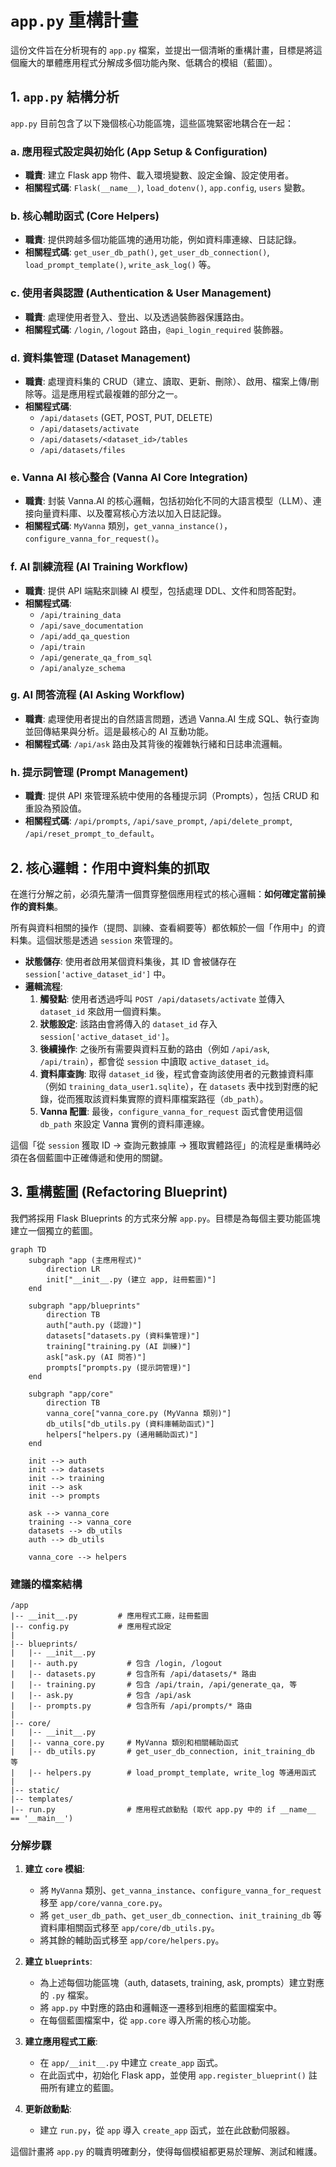 # `app.py` 重構計畫

這份文件旨在分析現有的 `app.py` 檔案，並提出一個清晰的重構計畫，目標是將這個龐大的單體應用程式分解成多個功能內聚、低耦合的模組（藍圖）。

## 1. `app.py` 結構分析

`app.py` 目前包含了以下幾個核心功能區塊，這些區塊緊密地耦合在一起：

### a. 應用程式設定與初始化 (App Setup & Configuration)
- **職責**: 建立 Flask app 物件、載入環境變數、設定金鑰、設定使用者。
- **相關程式碼**: `Flask(__name__)`, `load_dotenv()`, `app.config`, `users` 變數。

### b. 核心輔助函式 (Core Helpers)
- **職責**: 提供跨越多個功能區塊的通用功能，例如資料庫連線、日誌記錄。
- **相關程式碼**: `get_user_db_path()`, `get_user_db_connection()`, `load_prompt_template()`, `write_ask_log()` 等。

### c. 使用者與認證 (Authentication & User Management)
- **職責**: 處理使用者登入、登出、以及透過裝飾器保護路由。
- **相關程式碼**: `/login`, `/logout` 路由，`@api_login_required` 裝飾器。

### d. 資料集管理 (Dataset Management)
- **職責**: 處理資料集的 CRUD（建立、讀取、更新、刪除）、啟用、檔案上傳/刪除等。這是應用程式最複雜的部分之一。
- **相關程式碼**:
    - `/api/datasets` (GET, POST, PUT, DELETE)
    - `/api/datasets/activate`
    - `/api/datasets/<dataset_id>/tables`
    - `/api/datasets/files`

### e. Vanna AI 核心整合 (Vanna AI Core Integration)
- **職責**: 封裝 Vanna.AI 的核心邏輯，包括初始化不同的大語言模型（LLM）、連接向量資料庫、以及覆寫核心方法以加入日誌記錄。
- **相關程式碼**: `MyVanna` 類別，`get_vanna_instance()`，`configure_vanna_for_request()`。

### f. AI 訓練流程 (AI Training Workflow)
- **職責**: 提供 API 端點來訓練 AI 模型，包括處理 DDL、文件和問答配對。
- **相關程式碼**:
    - `/api/training_data`
    - `/api/save_documentation`
    - `/api/add_qa_question`
    - `/api/train`
    - `/api/generate_qa_from_sql`
    - `/api/analyze_schema`

### g. AI 問答流程 (AI Asking Workflow)
- **職責**: 處理使用者提出的自然語言問題，透過 Vanna.AI 生成 SQL、執行查詢並回傳結果與分析。這是最核心的 AI 互動功能。
- **相關程式碼**: `/api/ask` 路由及其背後的複雜執行緒和日誌串流邏輯。

### h. 提示詞管理 (Prompt Management)
- **職責**: 提供 API 來管理系統中使用的各種提示詞（Prompts），包括 CRUD 和重設為預設值。
- **相關程式碼**: `/api/prompts`, `/api/save_prompt`, `/api/delete_prompt`, `/api/reset_prompt_to_default`。

## 2. 核心邏輯：作用中資料集的抓取

在進行分解之前，必須先釐清一個貫穿整個應用程式的核心邏輯：**如何確定當前操作的資料集**。

所有與資料相關的操作（提問、訓練、查看綱要等）都依賴於一個「作用中」的資料集。這個狀態是透過 `session` 來管理的。

- **狀態儲存**: 使用者啟用某個資料集後，其 ID 會被儲存在 `session['active_dataset_id']` 中。
- **邏輯流程**:
    1.  **觸發點**: 使用者透過呼叫 `POST /api/datasets/activate` 並傳入 `dataset_id` 來啟用一個資料集。
    2.  **狀態設定**: 該路由會將傳入的 `dataset_id` 存入 `session['active_dataset_id']`。
    3.  **後續操作**: 之後所有需要與資料互動的路由（例如 `/api/ask`, `/api/train`），都會從 `session` 中讀取 `active_dataset_id`。
    4.  **資料庫查詢**: 取得 `dataset_id` 後，程式會查詢該使用者的元數據資料庫（例如 `training_data_user1.sqlite`），在 `datasets` 表中找到對應的紀錄，從而獲取該資料集實際的資料庫檔案路徑（`db_path`）。
    5.  **Vanna 配置**: 最後，`configure_vanna_for_request` 函式會使用這個 `db_path` 來設定 Vanna 實例的資料庫連線。

這個「從 `session` 獲取 ID -> 查詢元數據庫 -> 獲取實體路徑」的流程是重構時必須在各個藍圖中正確傳遞和使用的關鍵。

## 3. 重構藍圖 (Refactoring Blueprint)

我們將採用 Flask Blueprints 的方式來分解 `app.py`。目標是為每個主要功能區塊建立一個獨立的藍圖。

```mermaid
graph TD
    subgraph "app (主應用程式)"
        direction LR
        init["__init__.py (建立 app, 註冊藍圖)"]
    end

    subgraph "app/blueprints"
        direction TB
        auth["auth.py (認證)"]
        datasets["datasets.py (資料集管理)"]
        training["training.py (AI 訓練)"]
        ask["ask.py (AI 問答)"]
        prompts["prompts.py (提示詞管理)"]
    end
    
    subgraph "app/core"
        direction TB
        vanna_core["vanna_core.py (MyVanna 類別)"]
        db_utils["db_utils.py (資料庫輔助函式)"]
        helpers["helpers.py (通用輔助函式)"]
    end

    init --> auth
    init --> datasets
    init --> training
    init --> ask
    init --> prompts

    ask --> vanna_core
    training --> vanna_core
    datasets --> db_utils
    auth --> db_utils
    
    vanna_core --> helpers
```

### 建議的檔案結構

```
/app
|-- __init__.py         # 應用程式工廠，註冊藍圖
|-- config.py           # 應用程式設定
|
|-- blueprints/
|   |-- __init__.py
|   |-- auth.py           # 包含 /login, /logout
|   |-- datasets.py       # 包含所有 /api/datasets/* 路由
|   |-- training.py       # 包含 /api/train, /api/generate_qa, 等
|   |-- ask.py            # 包含 /api/ask
|   |-- prompts.py        # 包含所有 /api/prompts/* 路由
|
|-- core/
|   |-- __init__.py
|   |-- vanna_core.py     # MyVanna 類別和相關輔助函式
|   |-- db_utils.py       # get_user_db_connection, init_training_db 等
|   |-- helpers.py        # load_prompt_template, write_log 等通用函式
|
|-- static/
|-- templates/
|-- run.py                # 應用程式啟動點 (取代 app.py 中的 if __name__ == '__main__')
```

### 分解步驟

1.  **建立 `core` 模組**:
    - 將 `MyVanna` 類別、`get_vanna_instance`、`configure_vanna_for_request` 移至 `app/core/vanna_core.py`。
    - 將 `get_user_db_path`、`get_user_db_connection`、`init_training_db` 等資料庫相關函式移至 `app/core/db_utils.py`。
    - 將其餘的輔助函式移至 `app/core/helpers.py`。

2.  **建立 `blueprints`**:
    - 為上述每個功能區塊（auth, datasets, training, ask, prompts）建立對應的 `.py` 檔案。
    - 將 `app.py` 中對應的路由和邏輯逐一遷移到相應的藍圖檔案中。
    - 在每個藍圖檔案中，從 `app.core` 導入所需的核心功能。

3.  **建立應用程式工廠**:
    - 在 `app/__init__.py` 中建立 `create_app` 函式。
    - 在此函式中，初始化 Flask app，並使用 `app.register_blueprint()` 註冊所有建立的藍圖。

4.  **更新啟動點**:
    - 建立 `run.py`，從 `app` 導入 `create_app` 函式，並在此啟動伺服器。

這個計畫將 `app.py` 的職責明確劃分，使得每個模組都更易於理解、測試和維護。